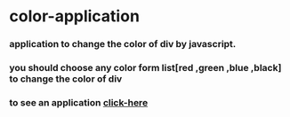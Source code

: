 # color-application
### application to change the color of div by javascript.
### you should choose any color form list[red ,green ,blue ,black] to change the color of div
### to see an application [click-here](https://kareemtarekk.github.io/color-application/)
